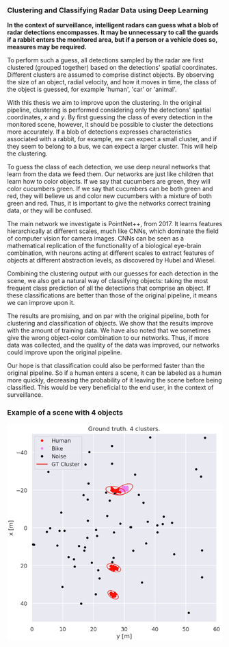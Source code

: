 ### Clustering and Classifying Radar Data using Deep Learning

**In the context of surveillance, intelligent radars can guess what a blob of radar detections encompasses. It may be unnecessary to call the guards if a rabbit enters the monitored area, but if a person or a vehicle does so, measures may be required.**

To perform such a guess, all detections sampled by the radar are first clustered (grouped together) based on the detections' spatial coordinates. Different clusters are assumed to comprise distinct objects. By observing the size of an object, radial velocity, and how it moves in time, the class of the object is guessed, for example 'human', 'car' or 'animal'.

With this thesis we aim to improve upon the clustering. In the original pipeline, clustering is performed considering only the detections' spatial coordinates, $x$ and $y$. By first guessing the class of every detection in the monitored scene, however, it should be possible to cluster the detections more accurately. If a blob of detections expresses characteristics associated with a rabbit, for example, we can expect a small cluster, and if they seem to belong to a bus, we can expect a larger cluster. This will help the clustering.

To guess the class of each detection, we use deep neural networks that learn from the data we feed them.
Our networks are just like children that learn how to color objects. If we say that cucumbers are green, they will color cucumbers green. If we say that cucumbers can be both green and red, they will believe us and color new cucumbers with a mixture of both green and red. Thus, it is important to give the networks correct training data, or they will be confused.

The main network we investigate is PointNet++, from 2017. It learns features hierarchically at different scales, much like CNNs, which dominate the field of computer vision for camera images. CNNs can be seen as a mathematical replication of the functionality of a biological eye-brain combination, with neurons acting at different scales to extract features of objects at different abstraction levels, as discovered by Hubel and Wiesel.

Combining the clustering output with our guesses for each detection in the scene, we also get a natural way of classifying objects: taking the most frequent class prediction of all the detections that comprise an object. If these classifications are better than those of the original pipeline, it means we can improve upon it.

The results are promising, and on par with the original pipeline, both for clustering and classification of objects. We show that the results improve with the amount of training data. We have also noted that we sometimes give the wrong object-color combination to our networks. Thus, if more data was collected, and the quality of the data was improved, our networks could improve upon the original pipeline.

Our hope is that classification could also be performed faster than the original pipeline. So if a human enters a scene, it can be labeled as a human more quickly, decreasing the probability of it leaving the scene before being classified. This would be very beneficial to the end user, in the context of surveillance.

### Example of a scene with 4 objects

![Image](semseg_gt.png)


